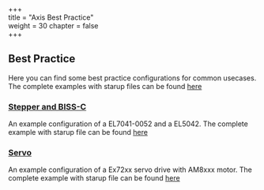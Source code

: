 +++  
title = "Axis Best Practice"   
weight = 30
chapter = false  
+++  

## Best Practice
Here you can find some best practice configurations for common usecases.
The complete examples with starup files can be found [here](https://github.com/paulscherrerinstitute/ecmccfg/tree/master/examples/PSI/best_practice)

### [Stepper and BISS-C](stepper_biss_c)
An example configuration of a EL7041-0052 and a EL5042.
The complete example with starup file can be found [here](https://github.com/paulscherrerinstitute/ecmccfg/tree/master/examples/PSI/best_practice/motion/stepper_bissc)

### [Servo](servo)
An example configuration of a Ex72xx servo drive with AM8xxx motor.
The complete example with starup file can be found [here](https://github.com/paulscherrerinstitute/ecmccfg/tree/master/examples/PSI/best_practice/motion/servo)
